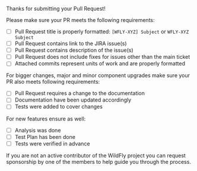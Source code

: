 Thanks for submitting your Pull Request!

Please make sure your PR meets the following requirements:
- [ ] Pull Request title is properly formatted: `[WFLY-XYZ] Subject` or `WFLY-XYZ Subject`
- [ ] Pull Request contains link to the JIRA issue(s)
- [ ] Pull Request contains description of the issue(s)
- [ ] Pull Request does not include fixes for issues other than the main ticket
- [ ] Attached commits represent units of work and are properly formatted

For bigger changes, major and minor component upgrades make sure your PR also meets following requirements:
- [ ] Pull Request requires a change to the documentation
- [ ] Documentation have been updated accordingly
- [ ] Tests were added to cover changes

For new features ensure as well:
- [ ] Analysis was done
- [ ] Test Plan has been done
- [ ] Tests were verified in advance

If you are not an active contributor of the WildFly project you can request sponsorship by one of the members to help guide you through the process.